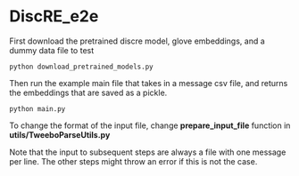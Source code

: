 # DiscRE_e2e

First download the pretrained discre model, glove embeddings, and a dummy data file to test
```
python download_pretrained_models.py

```

Then run the example main file that takes in a message csv file, and returns the embeddings that are saved as a pickle.

```
python main.py
```

To change the format of the input file, change **prepare_input_file** function in **utils/TweeboParseUtils.py**

Note that the input to subsequent steps are always a file with one message per line. The other steps might throw an error if this is not the case.
